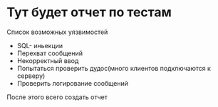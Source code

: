# Тут будет отчет по тестам 



Cписок возможных уязвимостей 

- SQL- иньекции
- Перехват сообщений
- Некорректный ввод
- Попытаться проверить дудос(много клиентов подключаются к серверу)
- Проверить логирование сообщений


После этого всего создать отчет 
